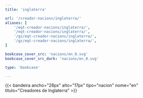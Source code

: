 ```yaml
---
title: 'inglaterra'

url: '/creador-nacions/inglaterra/'
aliases: [
    '/eqt-creador-nacions/inglaterra/',
    '/eqt-creador-nacions/inglaterra/',
    '/gz/eqt-creador-nacions/inglaterra/',
    '/gz/eqt-creador-nacions/inglaterra/',
]

bookcase_cover_src: 'nacions/en_0.svg'
bookcase_cover_src_dark: 'nacions/en_0.svg'

type: 'bookcase'

---
```

{{< bandeira ancho="28px" alto="17px" tipo="nacion" nome="en" titulo="Creadores de Inglaterra" >}}
